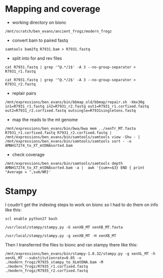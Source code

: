 # Mapping and coverage

* working directory on bionc
```
/mnt/scratch/ben_evans/ancient_frogz/modern_frogz
```

* convert bam to paired fastq
```
samtools bam2fq R7931.bam > R7931.fastq
```
* split into for and rev files
```
cat R7931.fastq | grep '^@.*/1$' -A 3 --no-group-separator > R7931_r1.fastq
```
```
cat R7931.fastq | grep '^@.*/2$' -A 3 --no-group-separator > R7931_r2.fastq
```
* replair pairs
```
/mnt/expressions/ben_evans/bin/bbmap_old/bbmap/repair.sh -Xmx30g in1=R7931_r1.fastq in2=R7931_r2.fastq out1=R7931_r1.corfixed.fastq out2=R7931_r2.corfixed.fastq outsingle=R7931singletons.fastq
```

* map the reads to the mt genome
```
/mnt/expressions/ben_evans/bin/bwa/bwa mem ../xenTr_MT.fasta R7931_r1.corfixed.fastq R7931_r2.corfixed.fastq | /mnt/expressions/ben_evans/bin/samtools/samtools view -Shu - | /mnt/expressions/ben_evans/bin/samtools/samtools sort - -o AMNH17274_to_XT_mtDNAsorted.bam
```

* check coverage
```
/mnt/expressions/ben_evans/bin/samtools/samtools depth AMNH17274_to_XT_mtDNAsorted.bam -a |  awk '{sum+=$3} END { print "Average = ",sum/NR}'
```


# Stampy

I coudn't get the indexing steps to work on bionc so I had to do them on info like this:
```
scl enable python27 bash
```
```
/usr/local/stampy/stampy.py -G xenXB_MT xenXB_MT.fasta
```
```
/usr/local/stampy/stampy.py -g xenXB_MT -H xenXB_MT
```
Then I transferred the files to bionc and ran stampy there like this:
```
/mnt/expressions/ben_evans/bin/stampy-1.0.32/stampy.py -g xenXL_MT -h xenXL_MT --substitutionrate=0.05 -o ./modern_frogz/R7935_stampy_to_XLmtDNA.bam -M ./modern_frogz/R7935_r1.corfixed.fastq ./modern_frogz/R7935_r2.corfixed.fastq
```
